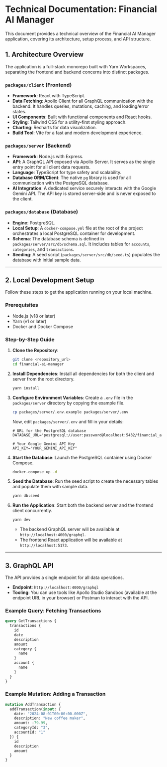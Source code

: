 # Technical Documentation: Financial AI Manager

This document provides a technical overview of the Financial AI Manager application, covering its architecture, setup process, and API structure.

## 1. Architecture Overview

The application is a full-stack monorepo built with Yarn Workspaces, separating the frontend and backend concerns into distinct packages.

### `packages/client` (Frontend)

-   **Framework**: React with TypeScript.
-   **Data Fetching**: Apollo Client for all GraphQL communication with the backend. It handles queries, mutations, caching, and loading/error states.
-   **UI Components**: Built with functional components and React hooks.
-   **Styling**: Tailwind CSS for a utility-first styling approach.
-   **Charting**: Recharts for data visualization.
-   **Build Tool**: Vite for a fast and modern development experience.

### `packages/server` (Backend)

-   **Framework**: Node.js with Express.
-   **API**: A GraphQL API exposed via Apollo Server. It serves as the single entry point for all client data requests.
-   **Language**: TypeScript for type safety and scalability.
-   **Database ORM/Client**: The native `pg` library is used for all communication with the PostgreSQL database.
-   **AI Integration**: A dedicated service securely interacts with the Google Gemini API. The API key is stored server-side and is never exposed to the client.

### `packages/database` (Database)

-   **Engine**: PostgreSQL.
-   **Local Setup**: A `docker-compose.yml` file at the root of the project orchestrates a local PostgreSQL container for development.
-   **Schema**: The database schema is defined in `packages/server/src/db/schema.sql`. It includes tables for `accounts`, `categories`, and `transactions`.
-   **Seeding**: A seed script (`packages/server/src/db/seed.ts`) populates the database with initial sample data.

---

## 2. Local Development Setup

Follow these steps to get the application running on your local machine.

### Prerequisites

-   Node.js (v18 or later)
-   Yarn (v1 or later)
-   Docker and Docker Compose

### Step-by-Step Guide

1.  **Clone the Repository**:
    ```bash
    git clone <repository_url>
    cd financial-ai-manager
    ```

2.  **Install Dependencies**:
    Install all dependencies for both the client and server from the root directory.
    ```bash
    yarn install
    ```

3.  **Configure Environment Variables**:
    Create a `.env` file in the `packages/server` directory by copying the example file.
    ```bash
    cp packages/server/.env.example packages/server/.env
    ```
    Now, edit `packages/server/.env` and fill in your details:
    ```env
    # URL for the PostgreSQL database
    DATABASE_URL="postgresql://user:password@localhost:5432/financial_app"

    # Your Google Gemini API Key
    API_KEY="YOUR_GEMINI_API_KEY"
    ```

4.  **Start the Database**:
    Launch the PostgreSQL container using Docker Compose.
    ```bash
    docker-compose up -d
    ```

5.  **Seed the Database**:
    Run the seed script to create the necessary tables and populate them with sample data.
    ```bash
    yarn db:seed
    ```

6.  **Run the Application**:
    Start both the backend server and the frontend client concurrently.
    ```bash
    yarn dev
    ```
    -   The backend GraphQL server will be available at `http://localhost:4000/graphql`.
    -   The frontend React application will be available at `http://localhost:5173`.

---

## 3. GraphQL API

The API provides a single endpoint for all data operations.

-   **Endpoint**: `http://localhost:4000/graphql`
-   **Tooling**: You can use tools like Apollo Studio Sandbox (available at the endpoint URL in your browser) or Postman to interact with the API.

### Example Query: Fetching Transactions

```graphql
query GetTransactions {
  transactions {
    id
    date
    description
    amount
    category {
      name
    }
    account {
      name
    }
  }
}
```

### Example Mutation: Adding a Transaction

```graphql
mutation AddTransaction {
  addTransaction(input: {
    date: "2024-08-01T00:00:00.000Z",
    description: "New coffee maker",
    amount: -79.99,
    categoryId: "3",
    accountId: "1"
  }) {
    id
    description
    amount
  }
}
```
